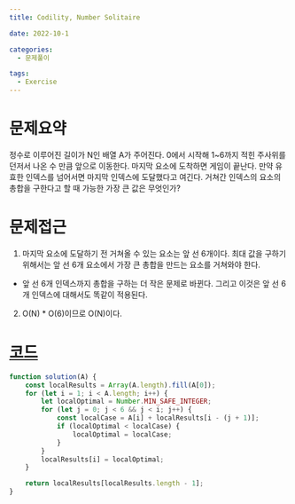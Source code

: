```yaml
---
title: Codility, Number Solitaire

date: 2022-10-1

categories:
  - 문제풀이

tags:
  - Exercise
---
```


# 문제요약

정수로 이루어진 길이가 N인 배열 A가 주어진다. 0에서 시작해 1~6까지 적힌 주사위를 던저서 나온 수 만큼 앞으로 이동한다. 마지막 요소에 도착하면 게임이 끝난다. 만약 유효한 인덱스를 넘어서면 마지막 인덱스에 도달했다고 여긴다. 거쳐간 인덱스의 요소의 총합을 구한다고 할 때 가능한 가장 큰 값은 무엇인가?

# 문제접근

1. 마지막 요소에 도달하기 전 거쳐올 수 있는 요소는 앞 선 6개이다. 최대 값을 구하기 위해서는 앞 선 6개 요소에서 가장 큰 총합을 만드는 요소를 거쳐와야 한다.

- 앞 선 6개 인덱스까지 총합을 구하는 더 작은 문제로 바뀐다. 그리고 이것은 앞 선 6개 인덱스에 대해서도 똑같이 적용된다.

2. O(N) \* O(6)이므로 O(N)이다.

# [코드](https://app.codility.com/demo/results/trainingST7JA3-ZRF/)

```javascript
function solution(A) {
	const localResults = Array(A.length).fill(A[0]);
	for (let i = 1; i < A.length; i++) {
		let localOptimal = Number.MIN_SAFE_INTEGER;
		for (let j = 0; j < 6 && j < i; j++) {
			const localCase = A[i] + localResults[i - (j + 1)];
			if (localOptimal < localCase) {
				localOptimal = localCase;
			}
		}
		localResults[i] = localOptimal;
	}

	return localResults[localResults.length - 1];
}
```
